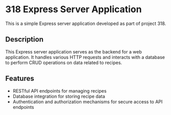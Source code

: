 # 318 Express Server Application

This is a simple Express server application developed as part of project 318.

## Description

This Express server application serves as the backend for a web application. It handles various HTTP requests and interacts with a database to perform CRUD operations on data related to recipes.

## Features

- RESTful API endpoints for managing recipes
- Database integration for storing recipe data
- Authentication and authorization mechanisms for secure access to API endpoints

